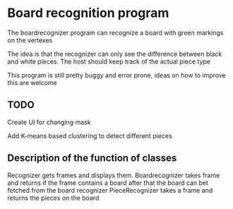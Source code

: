 # Board recognition program

The boardrecognizer program can recognize a board with green markings on the vertexes

The idea is that the recognizer can only see the difference between black and white pieces.
The host should keep track of the actual piece type

This program is still pretty buggy and error prone, ideas on how to improve this are welcome


## TODO
Create UI for changing mask

Add K-means based clustering to detect different pieces

## Description of the function of classes
Recognizer gets frames and displays them.
Boardrecognizer takes frame and returns if the frame contains a board
    after that the board can bet fetched from the board recognizer
PieceRecognizer takes a frame and returns the pieces on the board
